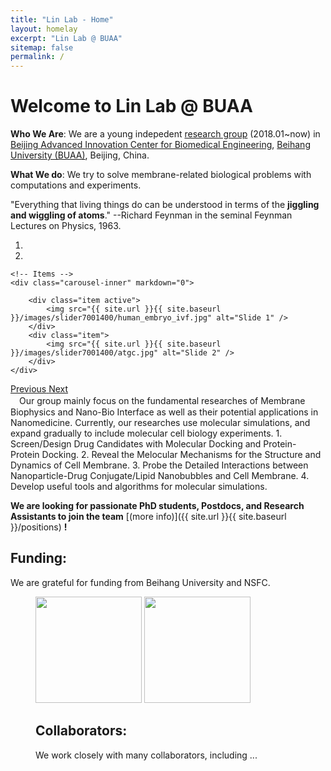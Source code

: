 ```yaml
---
title: "Lin Lab - Home"
layout: homelay
excerpt: "Lin Lab @ BUAA"
sitemap: false
permalink: /
---
```


# Welcome to Lin Lab @ BUAA

**Who We Are**:
We are a young indepedent [research group](http://shi.buaa.edu.cn/linxubo) (2018.01~now) in [Beijing Advanced Innovation Center for Biomedical Engineering](https://baicbme.buaa.edu.cn/), [Beihang University (BUAA)](https://www.buaa.edu.cn), Beijing, China.

**What We do**:
We try to solve membrane-related biological problems with computations and experiments.

"Everything that living things do can be understood in terms of the **jiggling and wiggling of atoms**."  --Richard Feynman in the seminal Feynman Lectures on Physics, 1963.

<div markdown="0" id="carousel" class="carousel slide" data-ride="carousel" data-interval="5000" data-pause="hover" >
    <!-- Menu -->
    <ol class="carousel-indicators">
        <li data-target="#carousel" data-slide-to="0" class="active"></li>
        <li data-target="#carousel" data-slide-to="1"></li>
<!--        <li data-target="#carousel" data-slide-to="2"></li> -->
    </ol>

    <!-- Items -->
    <div class="carousel-inner" markdown="0">

        <div class="item active">
            <img src="{{ site.url }}{{ site.baseurl }}/images/slider7001400/human_embryo_ivf.jpg" alt="Slide 1" />
        </div>
        <div class="item">
            <img src="{{ site.url }}{{ site.baseurl }}/images/slider7001400/atgc.jpg" alt="Slide 2" />
        </div>
    </div>
  <a class="left carousel-control" href="#carousel" role="button" data-slide="prev">
    <span class="glyphicon glyphicon-chevron-left" aria-hidden="true"></span>
    <span class="sr-only">Previous</span>
  </a>
  <a class="right carousel-control" href="#carousel" role="button" data-slide="next">
    <span class="glyphicon glyphicon-chevron-right" aria-hidden="true"></span>
    <span class="sr-only">Next</span>
  </a>
</div>
　Our group mainly focus on the fundamental researches of Membrane Biophysics and Nano-Bio Interface as well as their potential applications in Nanomedicine. Currently, our researches use molecular simulations, and expand gradually to include molecular cell biology experiments.
1. Screen/Design Drug Candidates with Molecular Docking and Protein-Protein Docking.
2. Reveal the Melocular Mechanisms for the Structure and Dynamics of Cell Membrane.
3. Probe the Detailed Interactions between Nanoparticle-Drug Conjugate/Lipid Nanobubbles and Cell Membrane.
4. Develop useful tools and algorithms for molecular simulations.


 **We are looking for passionate PhD students, Postdocs, and Research Assistants to join the team** [(more info)]({{ site.url }}{{ site.baseurl }}/positions) **!**


## Funding:
We are grateful for funding from Beihang University and NSFC.

<figure class="fourth">
<img src="{{ site.url }}{{ site.baseurl }}/images/BUAA_logo.jpg" style="width: 170px">
<img src="{{ site.url }}{{ site.baseurl }}/images/BME_logo.jpg" style="width: 170px">
<!-- </figure> -->

## Collaborators:
We work closely with many collaborators, including ...

